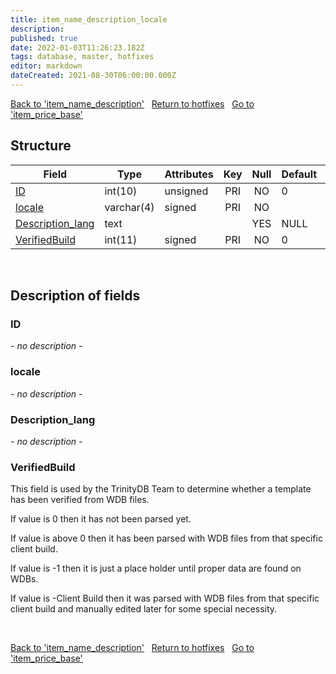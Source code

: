 ```yaml
---
title: item_name_description_locale
description: 
published: true
date: 2022-01-03T11:26:23.182Z
tags: database, master, hotfixes
editor: markdown
dateCreated: 2021-08-30T06:00:00.000Z
---
```


<a href="https://trinitycore.info/en/database/master/hotfixes/item_name_description" class="mt-5 v-btn v-btn--depressed v-btn--flat v-btn--outlined theme--light v-size--default darkblue--text text--lighten-3"><span class="v-btn__content"><i aria-hidden="true" class="v-icon notranslate v-icon--left mdi mdi-arrow-left theme--light"></i><span>Back to 'item_name_description'</span></span></a>&nbsp;&nbsp;&nbsp;<a href="https://trinitycore.info/en/database/master/hotfixes/home" class="mt-5 v-btn v-btn--depressed v-btn--flat v-btn--outlined theme--light v-size--default darkblue--text text--lighten-3"><span class="v-btn__content"><i aria-hidden="true" class="v-icon notranslate v-icon--left mdi mdi-home-outline theme--light"></i><span>Return to hotfixes</span></span></a>&nbsp;&nbsp;&nbsp;<a href="https://trinitycore.info/en/database/master/hotfixes/item_price_base" class="mt-5 v-btn v-btn--depressed v-btn--flat v-btn--outlined theme--light v-size--default darkblue--text text--lighten-3"><span class="v-btn__content"><span>Go to 'item_price_base'</span><i aria-hidden="true" class="v-icon notranslate v-icon--right mdi mdi-arrow-right theme--light"></i></span></a>

## Structure

| Field | Type | Attributes | Key | Null | Default | Extra | Comment |
| --- | --- | --- | :---: | :---: | --- | --- | --- |
| [ID](#id) | int(10) | unsigned | PRI | NO | 0 |  |  |
| [locale](#locale) | varchar(4) | signed | PRI | NO |  |  |  |
| [Description_lang](#description_lang) | text |  |  | YES | NULL |  |  |
| [VerifiedBuild](#verifiedbuild) | int(11) | signed | PRI | NO | 0 |  |  |
&nbsp;
## Description of fields

### ID
*- no description -*
&nbsp;

### locale
*- no description -*
&nbsp;

### Description_lang
*- no description -*
&nbsp;

### VerifiedBuild
This field is used by the TrinityDB Team to determine whether a template has been verified from WDB files.

If value is 0 then it has not been parsed yet.

If value is above 0 then it has been parsed with WDB files from that specific client build.

If value is -1 then it is just a place holder until proper data are found on WDBs.

If value is -Client Build then it was parsed with WDB files from that specific client build and manually edited later for some special necessity.

&nbsp;

<a href="https://trinitycore.info/en/database/master/hotfixes/item_name_description" class="mt-5 v-btn v-btn--depressed v-btn--flat v-btn--outlined theme--light v-size--default darkblue--text text--lighten-3"><span class="v-btn__content"><i aria-hidden="true" class="v-icon notranslate v-icon--left mdi mdi-arrow-left theme--light"></i><span>Back to 'item_name_description'</span></span></a>&nbsp;&nbsp;&nbsp;<a href="https://trinitycore.info/en/database/master/hotfixes/home" class="mt-5 v-btn v-btn--depressed v-btn--flat v-btn--outlined theme--light v-size--default darkblue--text text--lighten-3"><span class="v-btn__content"><i aria-hidden="true" class="v-icon notranslate v-icon--left mdi mdi-home-outline theme--light"></i><span>Return to hotfixes</span></span></a>&nbsp;&nbsp;&nbsp;<a href="https://trinitycore.info/en/database/master/hotfixes/item_price_base" class="mt-5 v-btn v-btn--depressed v-btn--flat v-btn--outlined theme--light v-size--default darkblue--text text--lighten-3"><span class="v-btn__content"><span>Go to 'item_price_base'</span><i aria-hidden="true" class="v-icon notranslate v-icon--right mdi mdi-arrow-right theme--light"></i></span></a>

